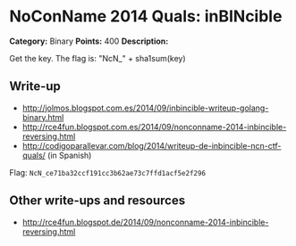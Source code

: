 # NoConName 2014 Quals: inBINcible

**Category:** Binary
**Points:** 400
**Description:**

Get the key. The flag is: "NcN\_" + sha1sum(key)

## Write-up

* <http://jolmos.blogspot.com.es/2014/09/inbincible-writeup-golang-binary.html>
* <http://rce4fun.blogspot.com.es/2014/09/nonconname-2014-inbincible-reversing.html>
* <http://codigoparallevar.com/blog/2014/writeup-de-inbincible-ncn-ctf-quals/> (in Spanish)

Flag: `NcN_ce71ba32ccf191cc3b62ae73c7ffd1acf5e2f296`

## Other write-ups and resources

* <http://rce4fun.blogspot.de/2014/09/nonconname-2014-inbincible-reversing.html>
